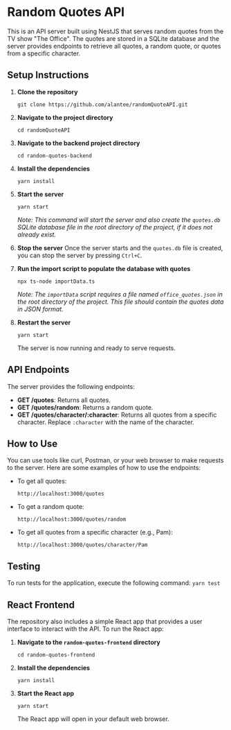 # Random Quotes API

This is an API server built using NestJS that serves random quotes from the TV show "The Office". The quotes are stored in a SQLite database and the server provides endpoints to retrieve all quotes, a random quote, or quotes from a specific character.

## Setup Instructions

1. **Clone the repository**
    ```
    git clone https://github.com/alantee/randomQuoteAPI.git
    ```

2. **Navigate to the project directory**
    ```
    cd randomQuoteAPI
    ```

3. **Navigate to the backend project directory**
    ```
    cd random-quotes-backend
    ```

4. **Install the dependencies**
    ```
    yarn install
    ```

5. **Start the server**
    ```
    yarn start
    ```
   _Note: This command will start the server and also create the `quotes.db` SQLite database file in the root directory of the project, if it does not already exist._

6. **Stop the server**
   Once the server starts and the `quotes.db` file is created, you can stop the server by pressing `Ctrl+C`.

7. **Run the import script to populate the database with quotes**
    ```
    npx ts-node importData.ts
    ```
   _Note: The `importData` script requires a file named `office_quotes.json` in the root directory of the project. This file should contain the quotes data in JSON format._

8. **Restart the server**
    ```
    yarn start
    ```
    The server is now running and ready to serve requests.

## API Endpoints

The server provides the following endpoints:

- **GET /quotes**: Returns all quotes.
- **GET /quotes/random**: Returns a random quote.
- **GET /quotes/character/:character**: Returns all quotes from a specific character. Replace `:character` with the name of the character.

## How to Use

You can use tools like curl, Postman, or your web browser to make requests to the server. Here are some examples of how to use the endpoints:

- To get all quotes:
    ```
    http://localhost:3000/quotes
    ```

- To get a random quote:
    ```
    http://localhost:3000/quotes/random
    ```

- To get all quotes from a specific character (e.g., Pam):
    ```
    http://localhost:3000/quotes/character/Pam
    ```

## Testing

To run tests for the application, execute the following command:
    ```
    yarn test
    ```

## React Frontend

The repository also includes a simple React app that provides a user interface to interact with the API. To run the React app:

1. **Navigate to the `random-quotes-frontend` directory**
    ```
    cd random-quotes-frontend
    ```

2. **Install the dependencies**
    ```
    yarn install
    ```

3. **Start the React app**
    ```
    yarn start
    ```
   The React app will open in your default web browser.
